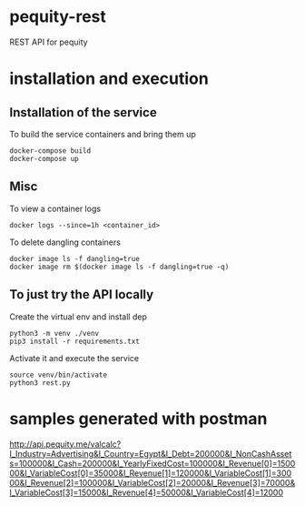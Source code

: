 
# pequity-rest

REST API for pequity

# installation and execution

## Installation of the service 

To build the service containers and bring them up
```
docker-compose build
docker-compose up
```

## Misc

To view a container logs
```
docker logs --since=1h <container_id>
```

To delete dangling containers
```
docker image ls -f dangling=true
docker image rm $(docker image ls -f dangling=true -q)
```

## To just try the API locally 
Create the virtual env and install dep

```
python3 -m venv ./venv
pip3 install -r requirements.txt
```

Activate it and execute the service

```
source venv/bin/activate
python3 rest.py
```

# samples generated with postman

<http://api.pequity.me/valcalc?I_Industry=Advertising&I_Country=Egypt&I_Debt=200000&I_NonCashAssets=100000&I_Cash=200000&I_YearlyFixedCost=100000&I_Revenue[0]=150000&I_VariableCost[0]=35000&I_Revenue[1]=120000&I_VariableCost[1]=30000&I_Revenue[2]=100000&I_VariableCost[2]=20000&I_Revenue[3]=70000&I_VariableCost[3]=15000&I_Revenue[4]=50000&I_VariableCost[4]=12000>
